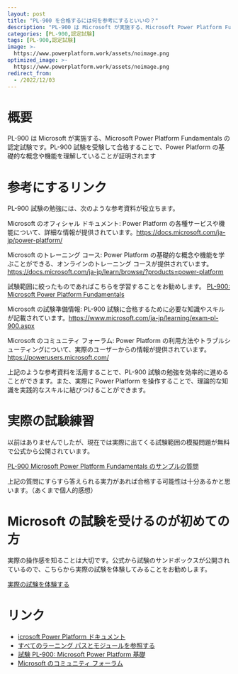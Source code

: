 ```yaml
---
layout: post
title: "PL-900 を合格するには何を参考にするといいの？"
description: "PL-900 は Microsoft が実施する、Microsoft Power Platform Fundamentals の認定試験です。PL-900 試験を受験して合格することで、Power Platform の基礎的な概念や機能を理解していることが証明されます"
categories: [PL-900,認定試験]
tags: [PL-900,認定試験]
image: >-
  https://www.powerplatform.work/assets/noimage.png
optimized_image: >-
  https://www.powerplatform.work/assets/noimage.png
redirect_from:
  - /2022/12/03
---
```



#  概要

PL-900 は Microsoft が実施する、Microsoft Power Platform Fundamentals の認定試験です。PL-900 試験を受験して合格することで、Power Platform の基礎的な概念や機能を理解していることが証明されます


# 参考にするリンク

PL-900 試験の勉強には、次のような参考資料が役立ちます。

Microsoft のオフィシャル ドキュメント: Power Platform の各種サービスや機能について、詳細な情報が提供されています。https://docs.microsoft.com/ja-jp/power-platform/

Microsoft のトレーニング コース: Power Platform の基礎的な概念や機能を学ぶことができる、オンラインのトレーニング コースが提供されています。https://docs.microsoft.com/ja-jp/learn/browse/?products=power-platform

試験範囲に絞ったものであればこちらを学習することをお勧めします。
[PL-900: Microsoft Power Platform Fundamentals](https://learn.microsoft.com/ja-jp/training/paths/power-plat-fundamentals/)


Microsoft の試験準備情報: PL-900 試験に合格するために必要な知識やスキルが記載されています。https://www.microsoft.com/ja-jp/learning/exam-pl-900.aspx

Microsoft のコミュニティ フォーラム: Power Platform の利用方法やトラブルシューティングについて、実際のユーザーからの情報が提供されています。https://powerusers.microsoft.com/

上記のような参考資料を活用することで、PL-900 試験の勉強を効率的に進めることができます。また、実際に Power Platform を操作することで、理論的な知識を実践的なスキルに結びつけることができます。

# 実際の試験練習

以前はありませんでしたが、現在では実際に出てくる試験範囲の模擬問題が無料で公式から公開されています。

[PL-900 Microsoft Power Platform Fundamentals のサンプルの質問](https://learn.microsoft.com/ja-jp/certifications/resources/pl-900-sample-questions?azure-portal=true)

上記の質問にすらすら答えられる実力があれば合格する可能性は十分あるかと思います。（あくまで個人的感想）


# Microsoft の試験を受けるのが初めての方

実際の操作感を知ることは大切です。公式から試験のサンドボックスが公開されているので、こちらから実際の試験を体験してみることをお勧めします。

[実際の試験を体験する](https://aka.ms/examdemo)



# リンク


- [icrosoft Power Platform ドキュメント](https://docs.microsoft.com/ja-jp/power-platform/)
- [すべてのラーニング パスとモジュールを参照する](https://learn.microsoft.com/ja-jp/training/browse/?products=power-platform)
- [試験 PL-900: Microsoft Power Platform 基礎](https://learn.microsoft.com/ja-jp/certifications/exams/pl-900?wt.mc_id=learningredirect_certs-web-wwl)
- [Microsoft のコミュニティ フォーラム](https://powerusers.microsoft.com/)

